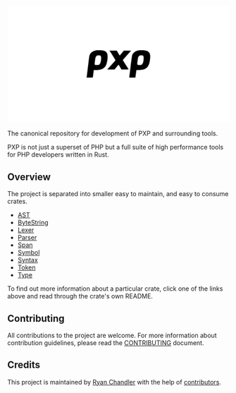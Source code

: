 ![](/art/hero.png)

The canonical repository for development of PXP and surrounding tools.

PXP is not just a superset of PHP but a full suite of high performance tools for PHP developers written in Rust.

## Overview

The project is separated into smaller easy to maintain, and easy to consume crates.

* [AST](/crates/pxp-ast/)
* [ByteString](/crates/pxp-bytestring/)
* [Lexer](/crates/pxp-lexer/)
* [Parser](/crates/pxp-parser/)
* [Span](/crates/pxp-span/)
* [Symbol](/crates/pxp-symbol/)
* [Syntax](/crates/pxp-syntax/)
* [Token](/crates/pxp-token/)
* [Type](/crates/pxp-type/)

To find out more information about a particular crate, click one of the links above and read through the crate's own README.

## Contributing

All contributions to the project are welcome. For more information about contribution guidelines, please read the [CONTRIBUTING](CONTRIBUTING.md) document.

## Credits

This project is maintained by [Ryan Chandler](https://twitter.com/ryangjchandler) with the help of [contributors](/graphs/contributors).